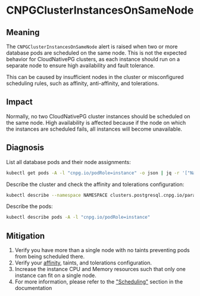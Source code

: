 CNPGClusterInstancesOnSameNode
============================

Meaning
-------

The `CNPGClusterInstancesOnSameNode` alert is raised when two or more database pods are scheduled on the same node. This
is not the expected behavior for CloudNativePG clusters, as each instance should run on a separate node to ensure high
availability and fault tolerance.

This can be caused by insufficient nodes in the cluster or misconfigured scheduling rules, such as affinity, anti-affinity,
and tolerations.

Impact
------

Normally, no two CloudNativePG cluster instances should be scheduled on the same node. High availability is affected because
if the node on which the instances are scheduled fails, all instances will become unavailable.

Diagnosis
---------

List all database pods and their node assignments:

```bash
kubectl get pods -A -l "cnpg.io/podRole=instance" -o json | jq -r '["Namespace", "Pod", "Node"], ( .items[] | [.metadata.namespace, .metadata.name, .spec.nodeName]) | @tsv' | column -t
```

Describe the cluster and check the affinity and tolerations configuration:

```bash
kubectl describe --namespace NAMESPACE clusters.postgresql.cnpg.io/paradedb
```

Describe the pods:

```bash
kubectl describe pods -A -l "cnpg.io/podRole=instance"
```

Mitigation
----------

1. Verify you have more than a single node with no taints preventing pods from being scheduled there.
2. Verify your [affinity](https://kubernetes.io/docs/concepts/scheduling-eviction/assign-pod-node/), taints, and tolerations configuration.
3. Increase the instance CPU and Memory resources such that only one instance can fit on a single node.
4. For more information, please refer to the ["Scheduling"](https://cloudnative-pg.io/documentation/current/scheduling/) section in the documentation
